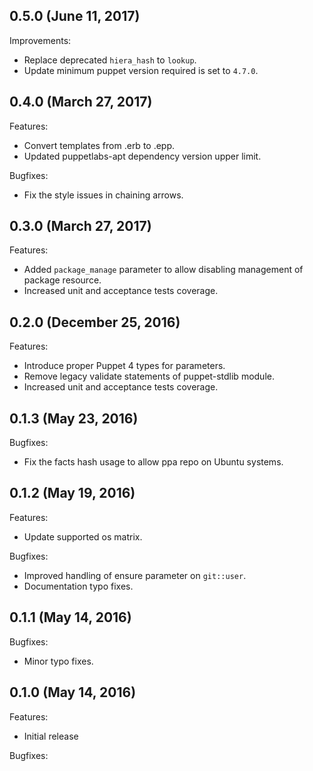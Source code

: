 ## 0.5.0 (June 11, 2017)

Improvements:

  - Replace deprecated `hiera_hash` to `lookup`.
  - Update minimum puppet version required is set to `4.7.0`.

## 0.4.0 (March 27, 2017)

Features:

  - Convert templates from .erb to .epp.
  - Updated puppetlabs-apt dependency version upper limit.

Bugfixes:

  - Fix the style issues in chaining arrows.

## 0.3.0 (March 27, 2017)

Features:

  - Added `package_manage` parameter to allow disabling management of package resource.
  - Increased unit and acceptance tests coverage.

## 0.2.0 (December 25, 2016)

Features:

  - Introduce proper Puppet 4 types for parameters.
  - Remove legacy validate statements of puppet-stdlib module.
  - Increased unit and acceptance tests coverage.

## 0.1.3 (May 23, 2016)

Bugfixes:

  - Fix the facts hash usage to allow ppa repo on Ubuntu systems.

## 0.1.2 (May 19, 2016)

Features:

  - Update supported os matrix.

Bugfixes:

  - Improved handling of ensure parameter on `git::user`.
  - Documentation typo fixes.

## 0.1.1 (May 14, 2016)

Bugfixes:

  - Minor typo fixes.

## 0.1.0 (May 14, 2016)

Features:

  - Initial release

Bugfixes:

